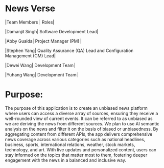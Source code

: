 # News Verse

|Team Members | Roles|

|Damanjit Singh| Software Development Lead|

|Abby Gualda| Project Manager (PM)| 

|Stephen Yang| Quality Assurance (QA) Lead and Configuration Management (CM) Lead|

|Dewei Wang| Development Team|

|Yuhang Wang| Development Team|

# Purpose: 

The purpose of this application is to create an unbiased news platform where users can access a diverse array of sources, ensuring they receive a well-rounded view of current events. It can be referred to as unbiased as we are deriving the news from different sources. We plan to use AI semantic analysis on the news and filter it on the basis of biased or unbiasedness. By aggregating content from different APIs, the app delivers comprehensive news coverage across various categories such as national headlines, business, sports, international relations, weather, stock markets, technology, and art. With live updates and personalized content, users can stay informed on the topics that matter most to them, fostering deeper engagement with the news in a balanced and inclusive way.


